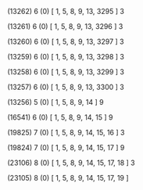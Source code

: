 (13262) 6 (0) [ 1, 5, 8, 9, 13, 3295 ] 3 


(13261) 6 (0) [ 1, 5, 8, 9, 13, 3296 ] 3 


(13260) 6 (0) [ 1, 5, 8, 9, 13, 3297 ] 3 


(13259) 6 (0) [ 1, 5, 8, 9, 13, 3298 ] 3 


(13258) 6 (0) [ 1, 5, 8, 9, 13, 3299 ] 3 


(13257) 6 (0) [ 1, 5, 8, 9, 13, 3300 ] 3 


(13256) 5 (0) [ 1, 5, 8, 9, 14 ] 9 


(16541) 6 (0) [ 1, 5, 8, 9, 14, 15 ] 9 


(19825) 7 (0) [ 1, 5, 8, 9, 14, 15, 16 ] 3 


(19824) 7 (0) [ 1, 5, 8, 9, 14, 15, 17 ] 9 


(23106) 8 (0) [ 1, 5, 8, 9, 14, 15, 17, 18 ] 3 


(23105) 8 (0) [ 1, 5, 8, 9, 14, 15, 17, 19 ]  

